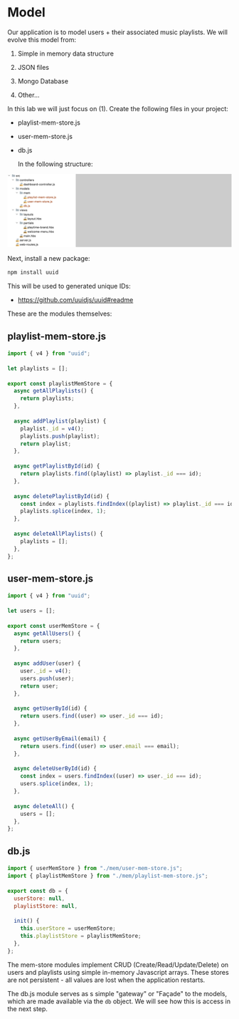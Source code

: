 # Model

Our application is to model users + their associated music playlists. We will evolve this model from:

1) Simple in memory data structure

2) JSON files

3) Mongo Database

4) Other...

In this lab we will just focus on (1). Create the following files in your project:

- playlist-mem-store.js

- user-mem-store.js

- db.js

  In the following structure:

![](img/13.png)

Next, install a new package:

~~~bash
npm install uuid
~~~

This will be used to generated unique IDs:

- <https://github.com/uuidjs/uuid#readme>

These are the modules themselves:

## playlist-mem-store.js

~~~javascript
import { v4 } from "uuid";

let playlists = [];

export const playlistMemStore = {
  async getAllPlaylists() {
    return playlists;
  },

  async addPlaylist(playlist) {
    playlist._id = v4();
    playlists.push(playlist);
    return playlist;
  },

  async getPlaylistById(id) {
    return playlists.find((playlist) => playlist._id === id);
  },

  async deletePlaylistById(id) {
    const index = playlists.findIndex((playlist) => playlist._id === id);
    playlists.splice(index, 1);
  },

  async deleteAllPlaylists() {
    playlists = [];
  },
};
~~~

## user-mem-store.js

~~~javascript
import { v4 } from "uuid";

let users = [];

export const userMemStore = {
  async getAllUsers() {
    return users;
  },

  async addUser(user) {
    user._id = v4();
    users.push(user);
    return user;
  },

  async getUserById(id) {
    return users.find((user) => user._id === id);
  },

  async getUserByEmail(email) {
    return users.find((user) => user.email === email);
  },

  async deleteUserById(id) {
    const index = users.findIndex((user) => user._id === id);
    users.splice(index, 1);
  },

  async deleteAll() {
    users = [];
  },
};
~~~

## db.js

~~~javascript
import { userMemStore } from "./mem/user-mem-store.js";
import { playlistMemStore } from "./mem/playlist-mem-store.js";

export const db = {
  userStore: null,
  playlistStore: null,

  init() {
    this.userStore = userMemStore;
    this.playlistStore = playlistMemStore;
  },
};
~~~

The mem-store modules implement CRUD (Create/Read/Update/Delete) on users and playlists using simple in-memory Javascript arrays. These stores are not persistent - all values are lost when the application restarts.

The db.js module serves as s simple "gateway" or "Façade" to the models, which are made available via the `db` object. We will see how this is access in the next step.